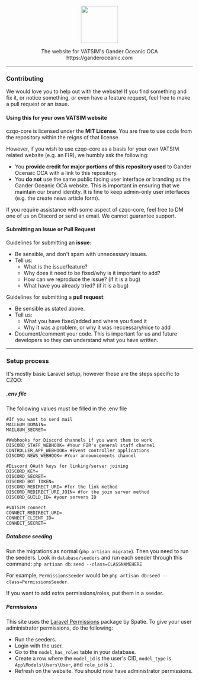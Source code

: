 <p align="center"><img src="https://resources.ganderoceanic.com/media/img/brand/sqr/ZQO_SQ_TSPBLUE.png"height="100"></p>

<p align="center">The website for VATSIM's Gander Oceanic OCA<br>https://ganderoceanic.com</p>

---
### Contributing

We would love you to help out with the website! If you find something and fix it, or notice something, or even have a feature request, feel free to make a pull request or an issue.

#### Using this for your own VATSIM website

czqo-core is licensed under the **MIT License**. You are free to use code from the repository within the reigns of that license.

However, if you wish to use czqo-core as a basis for your own VATSIM related website (e.g. an FIR), we humbly ask the following:

* You **provide credit for major portions of this repository used** to Gander Ocenaic OCA with a link to this repository.
* You **do not** use the same public facing user interface or branding as the Gander Oceanic OCA website. This is important in ensuring that we maintain our brand identity. It is fine to keep admin-only user interfaces (e.g. the create news article form).

If you require assistance with some aspect of czqo-core, feel free to DM one of us on Discord or send an email. We cannot guarantee support.

#### Submitting an Issue or Pull Request
Guidelines for submitting an **issue**:

- Be sensible, and don't spam with unnecessary issues.
- Tell us:
  - What is the issue/feature?
  - Why does it need to be fixed/why is it important to add?
  - How can we reproduce the issue? (if it is a bug)
  - What have you already tried? (if it is a bug)

Guidelines for submitting a **pull request**:
- Be sensible as stated above.
- Tell us:
  - What you have fixed/added and where you fixed it
  - Why it was a problem, or why it was neccessary/nice to add
- Document/comment your code. This is important for us and future developers so they can understand what you have written.

---

### Setup process

It's mostly basic Laravel setup, however these are the steps specific to CZQO:

##### .env file

The following values must be filled in the .env file
```
#If you want to send mail
MAILGUN_DOMAIN=
MAILGUN_SECRET=

#Webhooks for Discord channels if you want them to work
DISCORD_STAFF_WEBHOOK= #Your FIR's general staff channel
CONTROLLER_APP_WEBHOOK= #Event controller applications
DISCORD_NEWS_WEBHOOK= #Your announcements channel

#Discord OAuth keys for linking/server joining
DISCORD_KEY=
DISCORD_SECRET=
DISCORD_BOT_TOKEN=
DISCORD_REDIRECT_URI= #for the link method
DISCORD_REDIRECT_URI_JOIN= #for the join server method
DISCORD_GUILD_ID= #your servers ID

#VATSIM connect
CONNECT_REDIRECT_URI=
CONNECT_CLIENT_ID=
CONNECT_SECRET=
```

##### Database seeding
Run the migrations as normal (`php artisan migrate`). Then you need to run the seeders. Look in `database/seeders` and run each seeder through this command:
`php artisan db:seed --class=CLASSNAMEHERE`

For example, `PermissionsSeeder` would be `php artisan db:seed --class=PermissionsSeeder`.

If you want to add extra permissions/roles, put them in a seeder.

##### Permissions

This site uses the [Laravel Permissions](https://docs.spatie.be/laravel-permission/v3/introduction/) package by Spatie. To give your user administrator permissions, do the following:

* Run the seeders.
* Login with the user.
* Go to the `model_has_roles` table in your database.
* Create a row where the `model_id` is the user's CID, `model_type` is `App\Models\Users\User`, and `role_id` is `1.`
* Refresh on the website. You should now have administrator permissions.
